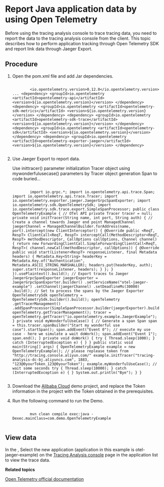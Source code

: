 # Report Java application data by using Open Telemetry

Before using the tracing analysis console to trace tracing data, you need to report the data to the tracing analysis console from the client. This topic describes how to perform application tracking through Open Telemetry SDK and report link data through Jaeger Export.



## Procedure

1.  Open the pom.xml file and add Jar dependencies.

    ```
    
            <io.opentelemetry.version>0.12.0</io.opentelemetry.version> ... <dependency> <groupId>io.opentelemetry <artifactId>opentelemetry-api</artifactId> <version>${io.opentelemetry.version}</version> </dependency> <dependency> <groupId>io.opentelemetry <artifactId>opentelemetry-sdk-metrics</artifactId> <version>${io.opentelemetry.version}</version> </dependency> <dependency> <groupId>io.opentelemetry <artifactId>opentelemetry-sdk-trace</artifactId> <version>${io.opentelemetry.version}</version> </dependency> <dependency> <groupId>io.opentelemetry <artifactId>opentelemetry-sdk</artifactId> <version>${io.opentelemetry.version}</version> </dependency> <dependency> <groupId>io.opentelemetry <artifactId>opentelemetry-exporter-jaeger</artifactId> <version>${io.opentelemetry.version}</version> </dependency> 
          
    ```

2.  Use Jaeger Export to report data.

    Use inittracer\(\) parameter initialization Tracer object using mywonderfulusecase\(\) parameters by Tracer object generation Span to code buried...

    ```
    
            import io.grpc.*; import io.opentelemetry.api.trace.Span; import io.opentelemetry.api.trace.Tracer; import io.opentelemetry.exporter.jaeger.JaegerGrpcSpanExporter; import io.opentelemetry.sdk.OpenTelemetrySdk; import io.opentelemetry.sdk.trace.export.SimpleSpanProcessor; public class OpenTelemetryExample { // OTel API private Tracer tracer = null; private void initTracer(String name, int port, String auth) { // Create a channel towards Jaeger end point ManagedChannel jaegerChannel = ManagedChannelBuilder.forAddress(name, port).intercept(new ClientInterceptor() { @Override public <ReqT, RespT> ClientCall<ReqT, RespT> interceptCall(MethodDescriptor<ReqT, RespT> methodDescriptor, CallOptions callOptions, Channel channel) { return new ForwardingClientCall.SimpleForwardingClientCall<ReqT, RespT>( channel.newCall(methodDescriptor, callOptions)) { @Override public void start(Listener<RespT> responseListener, final Metadata headers) { Metadata.Key<String> headerKey = Metadata.Key.of("Authentication", Metadata.ASCII_STRING_MARSHALLER); headers.put(headerKey, auth); super.start(responseListener, headers); } }; } }).usePlaintext().build(); // Export traces to Jaeger JaegerGrpcSpanExporter jaegerExporter = JaegerGrpcSpanExporter.builder() .setServiceName("otel-jaeger-example") .setChannel(jaegerChannel) .setDeadlineMs(30000) .build(); // Set to process the spans by the Jaeger Exporter OpenTelemetrySdk openTelemetry = OpenTelemetrySdk.builder().build(); openTelemetry .getTracerManagement() .addSpanProcessor(SimpleSpanProcessor.builder(jaegerExporter).build()); openTelemetry.getTracerManagement(); tracer = openTelemetry.getTracer("io.opentelemetry.example.JaegerExample"); } private void myWonderfulUseCase() { // Generate a span Span span = this.tracer.spanBuilder("Start my wonderful use case").startSpan(); span.addEvent("Event 0"); // execute my use case - here we simulate a wait doWork(); span.addEvent("Event 1"); span.end(); } private void doWork() { try { Thread.sleep(1000); } catch (InterruptedException e) { } } public static void main(String[] args) { OpenTelemetryExample example = new OpenTelemetryExample(); // please replease token from "http://tracing.console.aliyun.com/" example.initTracer("tracing-analysis-dc-bj.aliyuncs.com", 1883, "123@0yourToken_123@0yourToken"); example.myWonderfulUseCase(); // wait some seconds try { Thread.sleep(10000); } catch (InterruptedException e) { } System.out.println("Bye"); } } 
          
    ```

3.  Download the [Alibaba Cloud](https://yuque.alibaba-inc.com/docs/share/78105bd6-a7a1-4476-85a1-9b896ac4cefe?#) demo project, and replace the Token information in the project with the Token obtained in the prerequisites.

4.  Run the following command to run the Demo.

    ```
    
            mvn clean compile exec:java -Dexec.mainClass=com.demo.OpenTelemetryExample 
          
    ```


## View data

In the , Select the new application \(application in this example is otel-jaeger-example\) on the [Tracing Analysis console](https://tracing-sg.console.aliyun.com/) page in the application list to view the trace data.

**Related topics**  


[Open Telemetry official documentation](https://github.com/open-telemetry/opentelemetry-java/tree/master/examples/jaeger)


